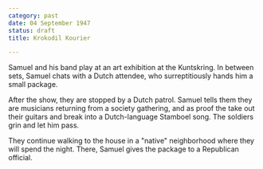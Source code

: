 ```yaml
---
category: past
date: 04 September 1947
status: draft
title: Krokodil Kourier

---
```



Samuel and his band play at an art exhibition at the
Kuntskring. In between sets, Samuel chats with a Dutch attendee, who
surreptitiously hands him a small package.

After the show, they are stopped by a Dutch patrol. Samuel tells them
they are musicians returning from a society gathering, and as proof the
take out their guitars and break into a Dutch-language Stamboel song.
The soldiers grin and let him pass.

They continue walking to the house in a "native" neighborhood where they
will spend the night. There, Samuel gives the package to a Republican
official.
